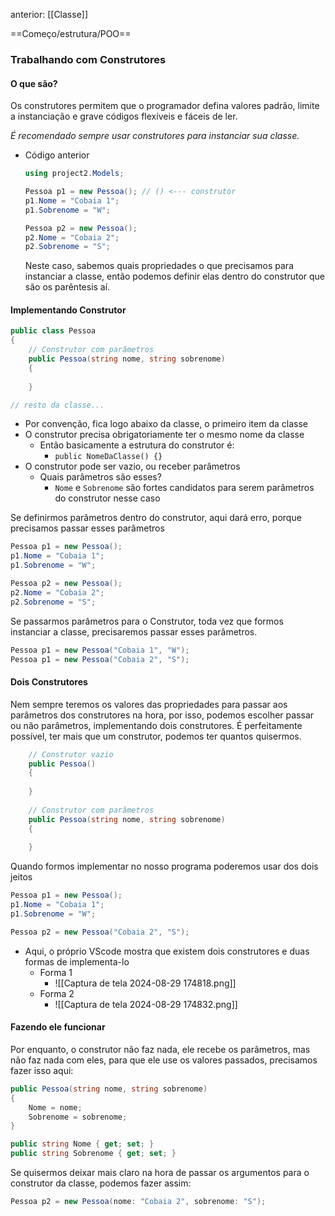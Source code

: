 anterior: [[Classe]]

==Começo/estrutura/POO==
### Trabalhando com Construtores

#### O que são?

Os construtores permitem que o programador defina valores padrão, limite a instanciação e grave códigos flexíveis e fáceis de ler.

*É recomendado sempre usar construtores para instanciar sua classe.*

- Código anterior
	```C#
	using project2.Models;
	
	Pessoa p1 = new Pessoa(); // () <--- construtor
	p1.Nome = "Cobaia 1";
	p1.Sobrenome = "W";
	
	Pessoa p2 = new Pessoa();
	p2.Nome = "Cobaia 2";
	p2.Sobrenome = "S";
	```
	Neste caso, sabemos quais propriedades o que precisamos para instanciar a classe, então podemos definir elas dentro do construtor que são os parêntesis aí.

#### Implementando Construtor

```C#
public class Pessoa
{
	// Construtor com parâmetros
	public Pessoa(string nome, string sobrenome)
	{
	
	}

// resto da classe...
```

- Por convenção, fica logo abaixo da classe, o primeiro item da classe
- O construtor precisa obrigatoriamente ter o mesmo nome da classe
	- Então basicamente a estrutura do construtor é:
		- `public NomeDaClasse() {}`
- O construtor pode ser vazio, ou receber parâmetros
	- Quais parâmetros são esses?
		- `Nome` e `Sobrenome` são fortes candidatos para serem parâmetros do construtor nesse caso

Se definirmos parâmetros dentro do construtor, aqui dará erro, porque precisamos passar esses parâmetros
```C#
Pessoa p1 = new Pessoa();
p1.Nome = "Cobaia 1";
p1.Sobrenome = "W";

Pessoa p2 = new Pessoa();
p2.Nome = "Cobaia 2";
p2.Sobrenome = "S";
```

Se passarmos parâmetros para o Construtor, toda vez que formos instanciar a classe, precisaremos passar esses parâmetros.

```C#
Pessoa p1 = new Pessoa("Cobaia 1", "W");
Pessoa p1 = new Pessoa("Cobaia 2", "S");
```

#### Dois Construtores

Nem sempre teremos os valores das propriedades para passar aos parâmetros dos construtores na hora, por isso, podemos escolher passar ou não parâmetros, implementando dois construtores. É perfeitamente possível, ter mais que um construtor, podemos ter quantos quisermos.

```C#
	// Construtor vazio
	public Pessoa() 
	{
	
	}
	
	// Construtor com parâmetros
	public Pessoa(string nome, string sobrenome)
	{
	
	}
```

Quando formos implementar no nosso programa poderemos usar dos dois jeitos

```C#
Pessoa p1 = new Pessoa();
p1.Nome = "Cobaia 1";
p1.Sobrenome = "W";

Pessoa p2 = new Pessoa("Cobaia 2", "S");
```

- Aqui, o próprio VScode mostra que existem dois construtores e duas formas de implementa-lo
	- Forma 1
		- ![[Captura de tela 2024-08-29 174818.png]]
	- Forma 2
		- ![[Captura de tela 2024-08-29 174832.png]]

#### Fazendo ele funcionar

Por enquanto, o construtor não faz nada, ele recebe os parâmetros, mas não faz nada com eles, para que ele use os valores passados, precisamos fazer isso aqui:

```C#
public Pessoa(string nome, string sobrenome)
{
	Nome = nome;
	Sobrenome = sobrenome;
}

public string Nome { get; set; }
public string Sobrenome { get; set; }
```

Se quisermos deixar mais claro na hora de passar os argumentos para o construtor da classe, podemos fazer assim:

```C#
Pessoa p2 = new Pessoa(nome: "Cobaia 2", sobrenome: "S");
```

